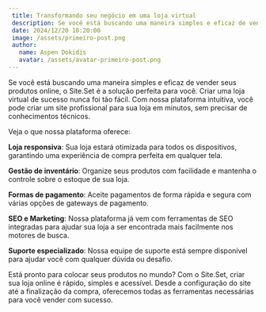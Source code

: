 ```yaml
---
 title: Transformando seu negócio em uma loja virtual
 description: Se você está buscando uma maneira simples e eficaz de vender seus produtos online, o Site.Set é a solução perfeita para você.
 date: 2024/12/20 10:20:00
 image: /assets/primeiro-post.png
 author:
   name: Aspen Dokidis
   avatar: /assets/avatar-primeiro-post.png
---
```

 
 Se você está buscando uma maneira simples e eficaz de vender seus produtos online, o Site.Set é a solução perfeita para você. Criar uma loja virtual de sucesso nunca foi tão fácil. Com nossa plataforma intuitiva, você pode criar um site profissional para sua loja em minutos, sem precisar de conhecimentos técnicos.
 
 Veja o que nossa plataforma oferece:
 
 **Loja responsiva**: Sua loja estará otimizada para todos os dispositivos, garantindo uma experiência de compra perfeita em qualquer tela.
 
 **Gestão de inventário**: Organize seus produtos com facilidade e mantenha o controle sobre o estoque de sua loja.
 
 **Formas de pagamento**: Aceite pagamentos de forma rápida e segura com várias opções de gateways de pagamento.
 
 **SEO e Marketing**: Nossa plataforma já vem com ferramentas de SEO integradas para ajudar sua loja a ser encontrada mais facilmente nos motores de busca.
 
 **Suporte especializado**: Nossa equipe de suporte está sempre disponível para ajudar você com qualquer dúvida ou desafio.
 
 Está pronto para colocar seus produtos no mundo? Com o Site.Set, criar sua loja online é rápido, simples e acessível. Desde a configuração do site até a finalização da compra, oferecemos todas as ferramentas necessárias para você vender com sucesso.